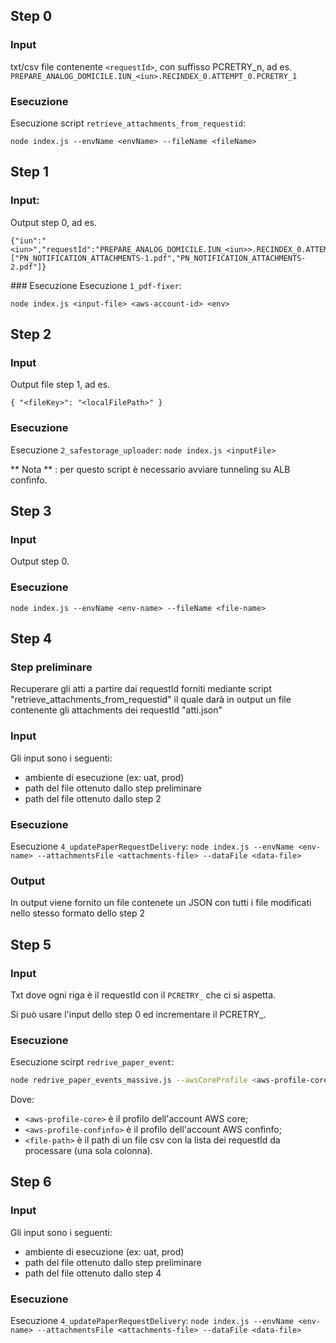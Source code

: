 ## Step 0

### Input
txt/csv file contenente `<requestId>`, con suffisso PCRETRY_n, ad es. `PREPARE_ANALOG_DOMICILE.IUN_<iun>.RECINDEX_0.ATTEMPT_0.PCRETRY_1`

### Esecuzione
Esecuzione script `retrieve_attachments_from_requestid`:

`node index.js --envName <envName> --fileName <fileName>`

## Step 1

### Input:
Output step 0, ad es. 
```
{"iun":"<iun>","requestId":"PREPARE_ANALOG_DOMICILE.IUN_<iun>>.RECINDEX_0.ATTEMPT_0","sentAt":null,"attachments":["PN_NOTIFICATION_ATTACHMENTS-1.pdf","PN_NOTIFICATION_ATTACHMENTS-2.pdf"]}
```

### Esecuzione
Esecuzione `1_pdf-fixer`:

`node index.js <input-file> <aws-account-id> <env>`

## Step 2

### Input
Output file step 1, ad es. 
```
{ "<fileKey>": "<localFilePath>" }
```

### Esecuzione
Esecuzione `2_safestorage_uploader`:
`node index.js <inputFile>`

** Nota ** : per questo script è necessario avviare tunneling su ALB confinfo.

## Step 3

### Input
Output step 0.

### Esecuzione
`node index.js --envName <env-name> --fileName <file-name>`

## Step 4
### Step preliminare
Recuperare gli atti a partire dai requestId forniti mediante script "retrieve_attachments_from_requestid" il quale darà in output un file contenente gli attachments dei requestId "atti.json"

### Input
Gli input sono i seguenti:
- <env-name> ambiente di esecuzione (ex: uat, prod)
- <attachments-file> path del file ottenuto dallo step preliminare
- <data-file> path del file ottenuto dallo step 2

### Esecuzione
Esecuzione `4_updatePaperRequestDelivery`:
`node index.js --envName <env-name> --attachmentsFile <attachments-file> --dataFile <data-file>`

### Output
In output viene fornito un file contenete un JSON con tutti i file modificati nello stesso formato dello step 2

## Step 5

### Input
Txt dove ogni riga è il requestId con il `PCRETRY_` che ci si aspetta.

Si può usare l'input dello step 0 ed incrementare il PCRETRY_.


### Esecuzione
Esecuzione scirpt `redrive_paper_event`:

```bash
node redrive_paper_events_massive.js --awsCoreProfile <aws-profile-core> --awsConfinfoProfile <aws-profile-confinfo> --file <file-path>

```
Dove:
- `<aws-profile-core>` è il profilo dell'account AWS core;
- `<aws-profile-confinfo>` è il profilo dell'account AWS confinfo;
- `<file-path>` è il path di un file csv con la lista dei requestId da processare (una sola colonna).


## Step 6
### Input
Gli input sono i seguenti:
- <env-name> ambiente di esecuzione (ex: uat, prod)
- <attachments-file> path del file ottenuto dallo step preliminare
- <data-file> path del file ottenuto dallo step 4
### Esecuzione
Esecuzione `4_updatePaperRequestDelivery`:
`node index.js --envName <env-name> --attachmentsFile <attachments-file> --dataFile <data-file>`

